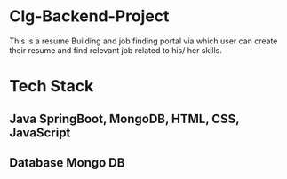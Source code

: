 # Clg-Backend-Project

This is a resume Building and job finding portal via which user can create their resume and find relevant job related to his/ her skills.

# Tech Stack

## Java SpringBoot, MongoDB, HTML, CSS, JavaScript
## Database Mongo DB

